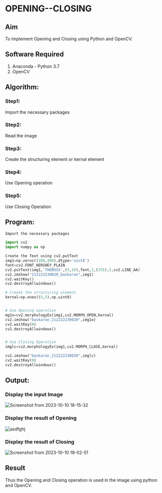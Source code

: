 # OPENING--CLOSING
## Aim
To implement Opening and Closing using Python and OpenCV.

## Software Required
1. Anaconda - Python 3.7
2. OpenCV
## Algorithm:
### Step1:
Import the necessary packages
### Step2:
Read the image
### Step3:
Create the structuring element or kernal element
### Step4:
Use Opening operation
### Step5:
Use Closing Operation
 
## Program:

``` Python
Import the necessary packages

import cv2
import numpy as np

Create the Text using cv2.putText
img1=np.zeros((100,400),dtype='uint8')
font=cv2.FONT_HERSHEY_PLAIN
cv2.putText(img1,'THEBOSS',(5,35),font,2,(255),5,cv2.LINE_AA)
cv2.imshow("212222230020_baskaran",img1)
cv2.waitKey()
cv2.destroyAllwindows()

# Create the structuring element
kernal=np.ones((5,5),np.uint8)


# Use Opening operation
mg1o=cv2.morphologyEx(img1,cv2.MORPH_OPEN,kernal)
cv2.imshow("baskaran_212222230020",img1o)
cv2.waitKey(0)
cv2.destroyAllwindows()


# Use Closing Operation
imglc=cv2.morphologyEx(img1,cv2.MORPH_CLOSE,kernal)

cv2.imshow("baskaran_212222230020",imglc)
cv2.waitKey(0)
cv2.destroyAllwindows()


```
## Output:

### Display the input Image

![Screenshot from 2023-10-10 18-15-32](https://github.com/BaskaranV15/OPENING--CLOSING/assets/118703522/8ca1be96-3764-4931-9a55-03213b1fb770)


### Display the result of Opening

![asdfghj](https://github.com/BaskaranV15/OPENING--CLOSING/assets/118703522/c11e0fbb-27f3-48d8-965b-15403daed7be)


### Display the result of Closing

![Screenshot from 2023-10-10 18-02-51](https://github.com/BaskaranV15/OPENING--CLOSING/assets/118703522/4c9ee069-9c43-4288-b816-7b97bbc08729)


## Result
Thus the Opening and Closing operation is used in the image using python and OpenCV.
